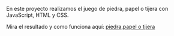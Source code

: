 <p>En este proyecto realizamos el juego de piedra, papel o tijera con JavaScript, HTML y CSS.</p>
<p>Mira el resultado y como funciona aquí: <a href="https://ireneac98.github.io/piedra_papel_tijera/">piedra,papel o tijera </a></p>